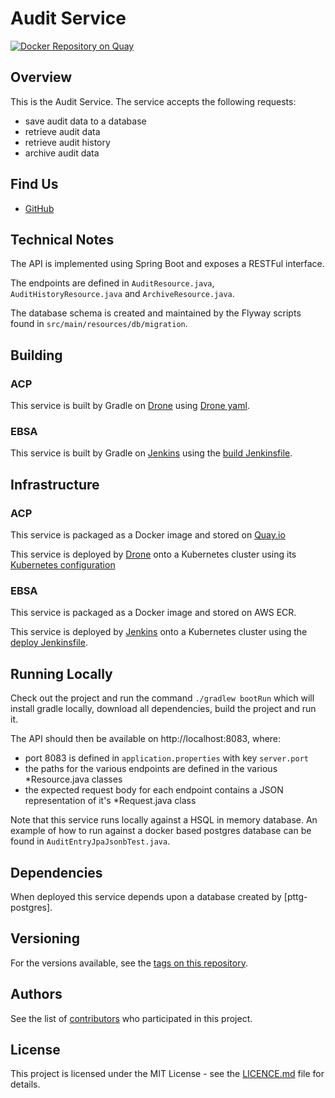 Audit Service
=

[![Docker Repository on Quay](https://quay.io/repository/ukhomeofficedigital/pttg-ip-audit/status "Docker Repository on Quay")](https://quay.io/repository/ukhomeofficedigital/pttg-ip-hmrc)

## Overview

This is the Audit Service. The service accepts the following requests:
* save audit data to a database
* retrieve audit data
* retrieve audit history
* archive audit data
 
## Find Us

* [GitHub]

## Technical Notes

The API is implemented using Spring Boot and exposes a RESTFul interface.

The endpoints are defined in `AuditResource.java`, `AuditHistoryResource.java` and `ArchiveResource.java`.

The database schema is created and maintained by the Flyway scripts found in `src/main/resources/db/migration`. 

## Building

### ACP

This service is built by Gradle on [Drone] using [Drone yaml].

### EBSA

This service is built by Gradle on [Jenkins] using the [build Jenkinsfile].

## Infrastructure

### ACP

This service is packaged as a Docker image and stored on [Quay.io]

This service is deployed by [Drone] onto a Kubernetes cluster using its [Kubernetes configuration]

### EBSA

This service is packaged as a Docker image and stored on AWS ECR.

This service is deployed by [Jenkins] onto a Kubernetes cluster using the [deploy Jenkinsfile].

## Running Locally

Check out the project and run the command `./gradlew bootRun` which will install gradle locally, download all dependencies, build the project and run it.

The API should then be available on http://localhost:8083, where:
- port 8083 is defined in `application.properties` with key `server.port`
- the paths for the various endpoints are defined in the various *Resource.java classes
- the expected request body for each endpoint contains a JSON representation of it's *Request.java class

Note that this service runs locally against a HSQL in memory database.  An example of how to run against a docker based postgres database can be found in `AuditEntryJpaJsonbTest.java`.

## Dependencies

When deployed this service depends upon a database created by [pttg-postgres]. 

## Versioning

For the versions available, see the [tags on this repository].

## Authors

See the list of [contributors] who participated in this project.

## License

This project is licensed under the MIT License - see the [LICENCE.md]
file for details.



[contributors]:                     https://github.com/UKHomeOffice/pttg-ip-audit/graphs/contributors
[Quay.io]:                          https://quay.io/repository/ukhomeofficedigital/pttg-ip-audit
[kubernetes configuration]:         https://github.com/UKHomeOffice/kube-pttg-ip-audit
[Drone yaml]:                       .drone.yml
[tags on this repository]:          https://github.com/UKHomeOffice/pttg-ip-audit/tags
[LICENCE.md]:                       LICENCE.md
[GitHub]:                           https://github.com/orgs/UKHomeOffice/teams/pttg
[Drone]:                            https://drone.acp.homeoffice.gov.uk/UKHomeOffice/pttg-ip-audit
[Jenkins]:                          https://eue-pttg-jenkins-dtzo-kops1.service.ops.iptho.co.uk/job/build_eue_api_audit_service/             
[build Jenkinsfile]:                https://bitbucket.ipttools.info/projects/EUE-API/repos/eue-api-shared-services-toolset/browse/Jenkinsfile.pttg_ip_audit
[deploy Jenkinsfile]:               https://eue-pttg-jenkins-dtzo-kops1.service.ops.iptho.co.uk/job/deploy_np_dev_push_eue_api_project_tiller/

